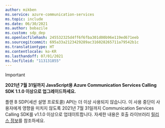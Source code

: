 ```yaml
---
author: mikben
ms.service: azure-communication-services
ms.topic: include
ms.date: 06/30/2021
ms.author: bobazile
ms.custom: sdp_dep
ms.openlocfilehash: 245532325d4ff6f6fba301d00b96e119ed671eeb
ms.sourcegitcommit: 695a33a2123429289ac316028265711a79542b1c
ms.translationtype: HT
ms.contentlocale: ko-KR
ms.lasthandoff: 07/01/2021
ms.locfileid: "113131855"
---
```

> [!IMPORTANT]
> **2021년 7월 31일까지 JavaScript용 Azure Communication Services Calling SDK 1.1.0 이상으로 업그레이드하세요.**
>
> 플랜 B SDP(세션 설명 프로토콜) API는 더 이상 사용되지 않습니다. 이 사용 중단이 사용자에게 영향을 미치지 않도록 2021년 7월 31일까지 Communication Services Calling SDK를 v1.1.0 이상으로 업데이트합니다. 자세한 내용은 호출 라이브러리 [릴리스 정보](https://github.com/Azure/Communication/blob/master/releasenotes/acs-javascript-calling-library-release-notes.md#v110-2021-06-17)를 참조하세요.
